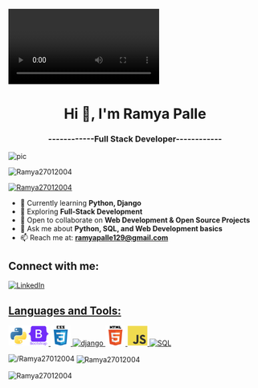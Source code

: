   
![My Demo](‪C:\Users\palle\Downloads\developer.mp4)
<h1 align="center">Hi 👋, I'm Ramya Palle</h1>

<h3 align="center">------------Full Stack Developer------------</h3>

<p  align="left"><img width="60%" alt="pic" src="https://cdn.dribbble.com/users/2704414/screenshots/7466903/media/b08ab576316bd4582fef189f471cd9e5.gif"></p>

<p align="left"> <img src="https://komarev.com/ghpvc/?username=Ramya27012004&label=Profile%20views&color=0e75b6&style=flat" alt="Ramya27012004" /> </p>
<p align="left"> <a href="https://github.com/ryo-ma/github-profile-trophy"><img src="https://github-profile-trophy.vercel.app/?username=Ramya27012004" alt="Ramya27012004" /></a> </p>

- 🌱 Currently learning **Python, Django**
- 🚀 Exploring **Full-Stack Development**
- 🤝 Open to collaborate on **Web Development & Open Source Projects**
- 💬 Ask me about **Python, SQL, and Web Development basics**    
- 📫 Reach me at: **ramyapalle129@gmail.com**

<h2>Connect with me:</h2>
<p>
  <a href="https://www.linkedin.com/in/ramya-palle-chinna-munaswamigari-7a9b28322" target="_blank">
  <img src="https://cdn-icons-png.flaticon.com/512/174/174857.png" width="40" alt="LinkedIn">
</p>

<h2>Languages and Tools:</h2>


<p align="left"> <a href="https://getbootstrap.com" target="_blank" rel="noreferrer">  <img src="https://raw.githubusercontent.com/devicons/devicon/master/icons/python/python-original.svg" alt="python" width="40" height="40"/><img src="https://raw.githubusercontent.com/devicons/devicon/master/icons/bootstrap/bootstrap-plain-wordmark.svg" alt="bootstrap" width="40" height="40"/> </a> <a href="https://www.w3schools.com/css/" target="_blank" rel="noreferrer"> <img src="https://raw.githubusercontent.com/devicons/devicon/master/icons/css3/css3-original-wordmark.svg" alt="css3" width="40" height="40"/> </a> <a href="https://www.djangoproject.com/" target="_blank" rel="noreferrer"> <img src="https://cdn.worldvectorlogo.com/logos/django.svg" alt="django" width="40" height="40"/> </a> <a href="https://www.w3.org/html/" target="_blank" rel="noreferrer"> <img src="https://raw.githubusercontent.com/devicons/devicon/master/icons/html5/html5-original-wordmark.svg" alt="html5" width="40" height="40"/> </a>
  <a href="https://developer.mozilla.org/en-US/docs/Web/JavaScript" target="_blank" rel="noreferrer"> <img src="https://raw.githubusercontent.com/devicons/devicon/master/icons/javascript/javascript-original.svg" alt="javascript" width="40" height="40"/> </a>
 <a href="https://www.oracle.com/database/technologies/sql.html" target="_blank">
    <img src="https://cdn.jsdelivr.net/gh/devicons/devicon/icons/mysql/mysql-original.svg" width="40" alt="SQL"/>
  </a>
</p>


<p><img align="left" src="https://github-readme-stats.vercel.app/api/top-langs?username=Ramya27012004&show_icons=true&locale=en&layout=compact" alt="/Ramya27012004" /></p>
<p>&nbsp;<img align="center" src="https://github-readme-stats.vercel.app/api?username=Ramya27012004&show_icons=true&locale=en" alt="Ramya27012004" /></p>
<p><img align="center" src="https://github-readme-streak-stats.herokuapp.com/?user=Ramya27012004&" alt="Ramya27012004" /></p>


